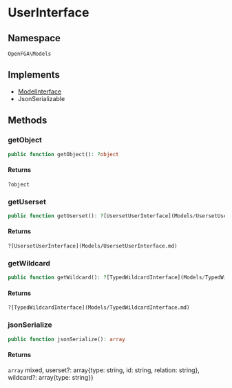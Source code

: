 # UserInterface


## Namespace
`OpenFGA\Models`

## Implements
* [ModelInterface](Models/ModelInterface.md)
* JsonSerializable

## Methods
### getObject

```php
public function getObject(): ?object
```



#### Returns
`?object` 

### getUserset

```php
public function getUserset(): ?[UsersetUserInterface](Models/UsersetUserInterface.md)
```



#### Returns
`?[UsersetUserInterface](Models/UsersetUserInterface.md)` 

### getWildcard

```php
public function getWildcard(): ?[TypedWildcardInterface](Models/TypedWildcardInterface.md)
```



#### Returns
`?[TypedWildcardInterface](Models/TypedWildcardInterface.md)` 

### jsonSerialize

```php
public function jsonSerialize(): array
```



#### Returns
`array` mixed, userset?: array{type: string, id: string, relation: string}, wildcard?: array{type: string}}

